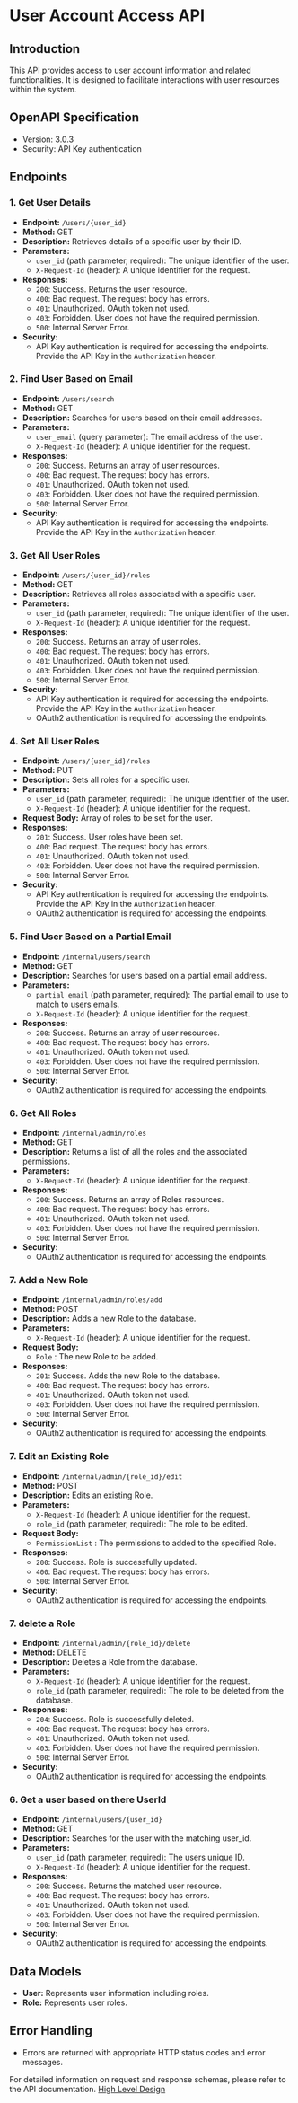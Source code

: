 # User Account Access API

## Introduction
This API provides access to user account information and related functionalities. It is designed to facilitate interactions with user resources within the system.

## OpenAPI Specification
- Version: 3.0.3
- Security: API Key authentication

## Endpoints

### 1. Get User Details
- **Endpoint:** `/users/{user_id}`
- **Method:** GET
- **Description:** Retrieves details of a specific user by their ID.
- **Parameters:**
    - `user_id` (path parameter, required): The unique identifier of the user.
    - `X-Request-Id` (header): A unique identifier for the request.
- **Responses:**
    - `200`: Success. Returns the user resource.
    - `400`: Bad request. The request body has errors.
    - `401`: Unauthorized. OAuth token not used.
    - `403`: Forbidden. User does not have the required permission.
    - `500`: Internal Server Error.
- **Security:**
    - API Key authentication is required for accessing the endpoints. Provide the API Key in the `Authorization` header.

### 2. Find User Based on Email
- **Endpoint:** `/users/search`
- **Method:** GET
- **Description:** Searches for users based on their email addresses.
- **Parameters:**
    - `user_email` (query parameter): The email address of the user.
    - `X-Request-Id` (header): A unique identifier for the request.
- **Responses:**
    - `200`: Success. Returns an array of user resources.
    - `400`: Bad request. The request body has errors.
    - `401`: Unauthorized. OAuth token not used.
    - `403`: Forbidden. User does not have the required permission.    
    - `500`: Internal Server Error.
- **Security:**
    - API Key authentication is required for accessing the endpoints. Provide the API Key in the `Authorization` header.    

### 3. Get All User Roles
- **Endpoint:** `/users/{user_id}/roles`
- **Method:** GET
- **Description:** Retrieves all roles associated with a specific user.
- **Parameters:**
    - `user_id` (path parameter, required): The unique identifier of the user.
    - `X-Request-Id` (header): A unique identifier for the request.
- **Responses:**
    - `200`: Success. Returns an array of user roles.
    - `400`: Bad request. The request body has errors.
    - `401`: Unauthorized. OAuth token not used.
    - `403`: Forbidden. User does not have the required permission.    
    - `500`: Internal Server Error.
- **Security:**
    - API Key authentication is required for accessing the endpoints. Provide the API Key in the `Authorization` header.
    - OAuth2 authentication is required for accessing the endpoints.

### 4. Set All User Roles
- **Endpoint:** `/users/{user_id}/roles`
- **Method:** PUT
- **Description:** Sets all roles for a specific user.
- **Parameters:**
    - `user_id` (path parameter, required): The unique identifier of the user.
    - `X-Request-Id` (header): A unique identifier for the request.
- **Request Body:** Array of roles to be set for the user.
- **Responses:**
    - `201`: Success. User roles have been set.
    - `400`: Bad request. The request body has errors.
    - `401`: Unauthorized. OAuth token not used.
     - `403`: Forbidden. User does not have the required permission.   
    - `500`: Internal Server Error.
- **Security:**
    - API Key authentication is required for accessing the endpoints. Provide the API Key in the `Authorization` header.
    - OAuth2 authentication is required for accessing the endpoints.

### 5. Find User Based on a Partial Email
- **Endpoint:** `/internal/users/search`
- **Method:** GET
- **Description:** Searches for users based on a partial email address.
- **Parameters:**
    - `partial_email` (path parameter, required): The partial email to use to match to users emails.
    - `X-Request-Id` (header): A unique identifier for the request.
- **Responses:**
    - `200`: Success. Returns an array of user resources.
    - `400`: Bad request. The request body has errors.
    - `401`: Unauthorized. OAuth token not used.
    - `403`: Forbidden. User does not have the required permission.    
    - `500`: Internal Server Error.
- **Security:**
    - OAuth2 authentication is required for accessing the endpoints.

### 6. Get All Roles 
- **Endpoint:** `/internal/admin/roles`
- **Method:** GET
- **Description:** Returns a list of all the roles and the associated permissions.
- **Parameters:**
    - `X-Request-Id` (header): A unique identifier for the request.
- **Responses:**
    - `200`: Success. Returns an array of Roles resources.
    - `400`: Bad request. The request body has errors.
    - `401`: Unauthorized. OAuth token not used.
    - `403`: Forbidden. User does not have the required permission.    
    - `500`: Internal Server Error.
- **Security:**
    - OAuth2 authentication is required for accessing the endpoints.

### 7. Add a New Role
- **Endpoint:** `/internal/admin/roles/add`
- **Method:** POST
- **Description:** Adds a new Role to the database.
- **Parameters:**
    - `X-Request-Id` (header): A unique identifier for the request.
- **Request Body:**
    - `Role` : The new Role to be added.
- **Responses:**
    - `201`: Success. Adds the new Role to the database.
    - `400`: Bad request. The request body has errors.
    - `401`: Unauthorized. OAuth token not used.
    - `403`: Forbidden. User does not have the required permission.    
    - `500`: Internal Server Error.
- **Security:**
    - OAuth2 authentication is required for accessing the endpoints.

### 7. Edit an Existing Role
- **Endpoint:** `/internal/admin/{role_id}/edit`
- **Method:** POST
- **Description:** Edits an existing Role.
- **Parameters:**
    - `X-Request-Id` (header): A unique identifier for the request.
    - `role_id` (path parameter, required): The role to be edited.
- **Request Body:**
    - `PermissionList` : The permissions to added to the specified Role.
- **Responses:**
    - `200`: Success. Role is successfully updated.
    - `400`: Bad request. The request body has errors.
    - `500`: Internal Server Error.
- **Security:**
    - OAuth2 authentication is required for accessing the endpoints.

### 7. delete a Role
- **Endpoint:** `/internal/admin/{role_id}/delete`
- **Method:** DELETE
- **Description:** Deletes a Role from the database.
- **Parameters:**
    - `X-Request-Id` (header): A unique identifier for the request.
    - `role_id` (path parameter, required): The role to be deleted from the database.
- **Responses:**
    - `204`: Success. Role is successfully deleted.
    - `400`: Bad request. The request body has errors.
    - `401`: Unauthorized. OAuth token not used.
    - `403`: Forbidden. User does not have the required permission.    
    - `500`: Internal Server Error.
- **Security:**
    - OAuth2 authentication is required for accessing the endpoints.

### 6. Get a user based on there UserId
- **Endpoint:** `/internal/users/{user_id}`
- **Method:** GET
- **Description:** Searches for the user with the matching user_id.
- **Parameters:**
    - `user_id` (path parameter, required): The users unique ID.
    - `X-Request-Id` (header): A unique identifier for the request.
- **Responses:**
    - `200`: Success. Returns the matched user resource.
    - `400`: Bad request. The request body has errors.
    - `401`: Unauthorized. OAuth token not used.
    - `403`: Forbidden. User does not have the required permission.    
    - `500`: Internal Server Error.
- **Security:**
    - OAuth2 authentication is required for accessing the endpoints.

## Data Models
- **User:** Represents user information including roles.
- **Role:** Represents user roles.

## Error Handling
- Errors are returned with appropriate HTTP status codes and error messages.

For detailed information on request and response schemas, please refer to the API documentation. [High Level Design](https://companieshouse.atlassian.net/wiki/spaces/IDV/pages/4471619599/High+Level+Design+V3#API-Spec)